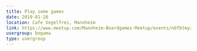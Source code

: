```yaml
---
title: Play some games
date: 2019-01-20
location: Cafe Vogelfrei, Mannheim
link: https://www.meetup.com/Mannheim-Boardgames-Meetup/events/nbfbtmyzcbbc/
usergroup: bogama
type: usergroup
---
```

